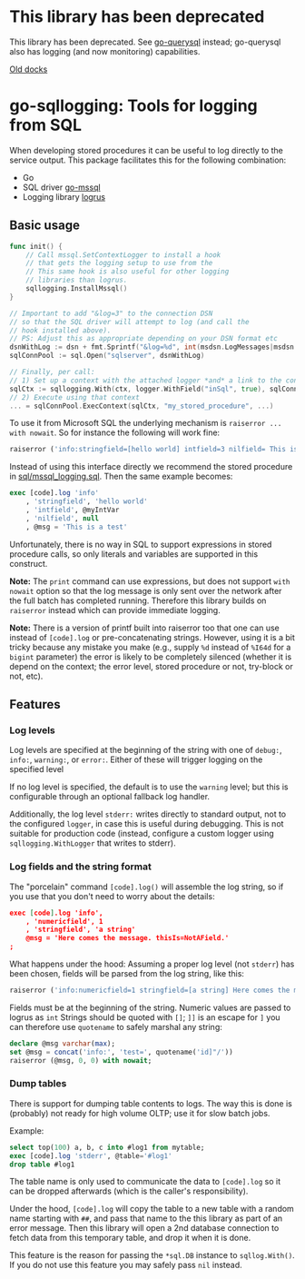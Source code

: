 # This library has been deprecated

This library has been deprecated.  See [go-querysql](https://github.com/vippsas/go-querysql) instead; go-querysql also has logging (and now monitoring) capabilities.

[Old docks]()


# go-sqllogging: Tools for logging from SQL

When developing stored procedures it can be useful to log directly
to the service output. This package facilitates this for the
following combination:

* Go
* SQL driver [go-mssql](github.com/denisenkom/go-mssqldb)
* Logging library [logrus](github.com/sirupsen/logrus)

## Basic usage

```go
func init() {
	// Call mssql.SetContextLogger to install a hook
	// that gets the logging setup to use from the 
	// This same hook is also useful for other logging
	// libraries than logrus.
	sqllogging.InstallMssql()  
}

// Important to add "&log=3" to the connection DSN
// so that the SQL driver will attempt to log (and call the
// hook installed above).
// PS: Adjust this as appropriate depending on your DSN format etc
dsnWithLog := dsn + fmt.Sprintf("&log=%d", int(msdsn.LogMessages|msdsn.LogErrors))
sqlConnPool := sql.Open("sqlserver", dsnWithLog) 

// Finally, per call:
// 1) Set up a context with the attached logger *and* a link to the connection pool
sqlCtx := sqllogging.With(ctx, logger.WithField("inSql", true), sqlConnPool)
// 2) Execute using that context
... = sqlConnPool.ExecContext(sqlCtx, "my_stored_procedure", ...)
```

To use it from Microsoft SQL the underlying mechanism is `raiserror ... with nowait`.
So for instance the following will work fine:
```sql
raiserror ('info:stringfield=[hello world] intfield=3 nilfield= This is a test', 0, 0) with nowait;
```
Instead of using this interface directly we recommend the stored procedure
in [sql/mssql_logging.sql](sql/mssql_logging.sql). Then the same example
becomes:
```sql
exec [code].log 'info'
    , 'stringfield', 'hello world'
    , 'intfield', @myIntVar
    , 'nilfield', null
    , @msg = 'This is a test'
```
Unfortunately, there is no way in SQL to support expressions in stored procedure
calls, so only literals and variables are supported in this construct.

**Note:** The `print` command can use expressions, but does not
support `with nowait` option so that the log message is only sent over the
network after the full batch has completed running. Therefore this library
builds on `raiserror` instead which can provide immediate logging.

**Note:** There is a version of printf built into raiserror too that one
can use instead of `[code].log` or pre-concatenating strings. However,
using it is a bit tricky because any mistake you make (e.g., supply `%d`
instead of `%I64d` for a `bigint` parameter) the error is likely to be completely
silenced (whether it is depend on the context; the error level, stored procedure
or not, try-block or not, etc).

## Features

### Log levels

Log levels are specified at the beginning of the string
with one of `debug:`, `info:`, `warning:`, or `error:`.
Either of these will trigger logging on the specified level

If no log level is specified, the default is to use the
`warning` level; but this is configurable through an optional
fallback log handler.

Additionally, the log level `stderr:` writes directly to standard
output, not to the configured `logger`, in case this is useful
during debugging. This is not suitable for production code
(instead, configure a custom logger using `sqllogging.WithLogger`
that writes to stderr).

### Log fields and the string format

The "porcelain" command `[code].log()` will assemble the log string, so if you
use that you don't need to worry about the details:
```json
exec [code].log 'info',
    , 'numericfield', 1
    , 'stringfield', 'a string'
    @msg = 'Here comes the message. thisIs=NotAField.'
;
```

What happens under the hood:
Assuming a proper log level (not `stderr`) has been chosen,
fields will be parsed from the log string, like this:
```sql
raiserror ('info:numericfield=1 stringfield=[a string] Here comes the message. thisIs=NotAField.', 0, 0) with nowait;
```

Fields must be at the beginning of the string.
Numeric values are passed to logrus as `int`
Strings should be quoted with `[]`; `]]` is an escape for `]`
you can therefore use `quotename` to safely marshal any string:

```sql
declare @msg varchar(max);
set @msg = concat('info:', 'test=', quotename('id]"/'))
raiserror (@msg, 0, 0) with nowait;
```

### Dump tables

There is support for dumping table contents to logs.
The way this is done is (probably) not ready for high volume OLTP;
use it for slow batch jobs.

Example:

```sql
select top(100) a, b, c into #log1 from mytable;
exec [code].log 'stderr', @table='#log1'
drop table #log1
```

The table name is only used to communicate the data to `[code].log`
so it can be dropped afterwards (which is the caller's responsibility).

Under the hood, `[code].log` will copy the table to a new
table with a random name starting with `##`, and pass that name
to the this library as part of an error message. Then this library
will open a 2nd database connection to fetch data from this temporary
table, and drop it when it is done.

This feature is the reason for passing the `*sql.DB` instance
to `sqllog.With()`. If you do not use this feature you may
safely pass `nil` instead.

